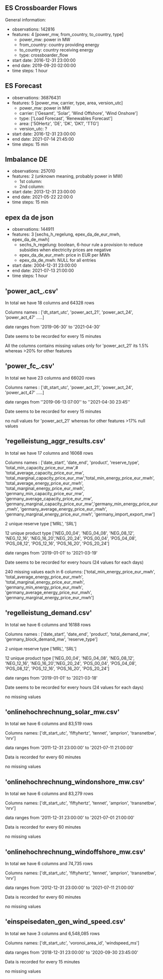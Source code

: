 ## ES Crossboarder Flows

General information:

* observations: 142816
* features: 4 [power_mw, from_country, to_country, type]
    * power_mw: power in MW
    * from_country: country providing energy
    * to_country: country receiving energy
    * type: crossboarder_flow
* start date: 2016-12-31 23:00:00
* end date: 2019-09-20 02:00:00
* time steps: 1 hour

## ES Forecast

* observations: 36876431
* features: 5 [power_mw, carrier, type, area, version_utc]
    * power_mw: power in MW
    * carrier: ['Gesamt', 'Solar', 'Wind Offshore', 'Wind Onshore']
    * type: ['Load Forecast', 'Renewables Forecast']
    * area: ['50Hertz', 'DE', 'DK', 'DK1', 'TTG']
    * version_utc: ?
* start date: 2016-12-31 23:00:00
* end date: 2021-07-14 21:45:00
* time steps: 15 min

## Imbalance DE

* observations: 257010
* features: 2 (unknown meaning, probably power in MW)
    * 1st column:
    * 2nd column: 
* start date: 2013-12-31 23:00:00
* end date: 2021-05-22 22:00:0
* time steps: 15 min

## epex da de json

* observations: 144911
* features: 3 [sechs_h_regelung, epex_da_de_eur_mwh, epex_da_de_mwh]
    * sechs_h_regelung: boolean, 6-hour rule a provision to reduce subsidies when electricity prices are negative
    * epex_da_de_eur_mwh: price in EUR per MWh
    * epex_da_de_mwh: NULL for all entries
* start date: 2004-12-31 23:00:00
* end date: 2021-07-13 21:00:00
* time steps: 1 hour

 
## 'power_act_.csv'

In total we have 18 columns and 64328 rows 

Columns names : 
['dt_start_utc', 'power_act_21', 'power_act_24', 'power_act_47' .....]


date ranges from '2019-06-30' to  '2021-04-30'

Date seems to be recorded for every 15 minutes

All the columns contains missing values only for 'power_act_21' its 1.5% whereas >20% for other features

## 'power_fc_.csv'

In total we have 23 columns and 66020 rows 

Columns names : 
['dt_start_utc', 'power_act_21', 'power_act_24', 'power_act_47' .....]


date ranges from ''2019-06-13 07:00'' to  ''2021-04-30 23:45''

Date seems to be recorded for every 15 minutes

no null values for 'power_act_21'  whereas for other features >17% null values

## 'regelleistung_aggr_results.csv'

In total we have 17 columns and 16068 rows 

Columns names : 
['date_start', 'date_end', 'product', 'reserve_type', 'total_min_capacity_price_eur_mw',#   
'total_average_capacity_price_eur_mw', 'total_marginal_capacity_price_eur_mw','total_min_energy_price_eur_mwh', 'total_average_energy_price_eur_mwh', 'total_marginal_energy_price_eur_mwh', 'germany_min_capacity_price_eur_mw',
'germany_average_capacity_price_eur_mw', 'germany_marginal_capacity_price_eur_mw','germany_min_energy_price_eur_mwh',
'germany_average_energy_price_eur_mwh', 'germany_marginal_energy_price_eur_mwh', 'germany_import_export_mw']

2 unique reserve type ['MRL', 'SRL']

12 unique product type ['NEG_00_04', 'NEG_04_08', 'NEG_08_12', 'NEG_12_16', 'NEG_16_20','NEG_20_24', 'POS_00_04', 'POS_04_08', 'POS_08_12', 'POS_12_16', 'POS_16_20', 'POS_20_24']

date ranges from '2019-01-01' to  '2021-03-19'

Date seems to be recorded for every hours (24 values for each days)

240 missing values each in 6 columns: ['total_min_energy_price_eur_mwh', 'total_average_energy_price_eur_mwh', 'total_marginal_energy_price_eur_mwh', 'germany_min_energy_price_eur_mwh', 'germany_average_energy_price_eur_mwh', 'germany_marginal_energy_price_eur_mwh'] 

## 'regelleistung_demand.csv'

In total we have 6 columns and 16188 rows 

Columns names : ['date_start', 'date_end', 'product', 'total_demand_mw',
    'germany_block_demand_mw', 'reserve_type']

2 unique reserve type ['MRL', 'SRL']

12 unique product type ['NEG_00_04', 'NEG_04_08', 'NEG_08_12', 'NEG_12_16', 'NEG_16_20','NEG_20_24', 'POS_00_04', 'POS_04_08', 'POS_08_12', 'POS_12_16', 'POS_16_20', 'POS_20_24']

date ranges from '2019-01-01' to  '2021-03-18'

Date seems to be recorded for every hours (24 values for each days)

no missing values

## 'onlinehochrechnung_solar_mw.csv'

In total we have 6 columns and 83,519 rows

Columns names: ['dt_start_utc', 'fiftyhertz', 'tennet', 'amprion', 'transnetbw', 'nrv']

data ranges from '2011-12-31 23:00:00' to '2021-07-11 21:00:00'

Data is recorded for every 60 minutes

no missing values

## 'onlinehochrechnung_windonshore_mw.csv'

In total we have 6 columns and 83,279 rows

Columns names: ['dt_start_utc', 'fiftyhertz', 'tennet', 'amprion', 'transnetbw', 'nrv']

data ranges from '2011-12-31 23:00:00' to '2021-07-01 21:00:00'

Data is recorded for every 60 minutes

no missing values

## 'onlinehochrechnung_windoffshore_mw.csv'

In total we have 6 columns and 74,735 rows

Columns names: ['dt_start_utc', 'fiftyhertz', 'tennet', 'amprion', 'transnetbw', 'nrv']

data ranges from '2012-12-31 23:00:00' to '2021-07-11 21:00:00'

Data is recorded for every 60 minutes

no missing values

## 'einspeisedaten_gen_wind_speed.csv'

In total we have 3 columns and 6,548,085 rows

Columns names: ['dt_start_utc', 'voronoi_area_id', 'windspeed_ms']

data ranges from '2018-12-31 23:00:00' to '2020-09-30 23:45:00'

Data is recorded for every 15 minutes

no missing values